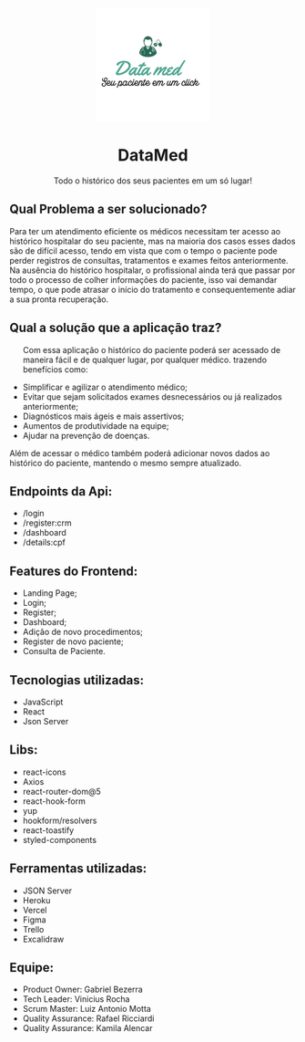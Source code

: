 <div align="center">
  <img src="./src/img/datamed.png" witdth="200" height="200"/>
</div> 

<div align="center">
  <h1>DataMed</h1>
  <p>Todo o histórico dos seus pacientes em um só lugar!<p>
</div> 


## Qual Problema a ser solucionado?
<p>Para ter um atendimento eficiente os médicos necessitam ter acesso ao histórico hospitalar do seu paciente, mas na maioria dos casos esses dados são de difícil acesso, tendo em vista que com o tempo o paciente pode perder registros de consultas, tratamentos e exames feitos anteriormente.
Na ausência do histórico hospitalar, o profissional ainda terá que passar por todo o processo de colher informações do paciente, isso vai demandar tempo, o que pode atrasar o início do tratamento e consequentemente adiar a sua pronta recuperação. </p>

## Qual a solução que a aplicação traz?
<ul>
<p>Com essa aplicação o histórico do paciente poderá ser acessado de maneira fácil e de qualquer lugar, por qualquer médico. trazendo benefícios como:</p>
  <li>Simplificar e agilizar o atendimento médico;</li>
  <li>Evitar que sejam solicitados exames desnecessários ou já realizados anteriormente;</li>
  <li>Diagnósticos mais ágeis e mais assertivos;</li>
  <li>Aumentos de produtividade na equipe;</li>
  <li>Ajudar na prevenção de doenças.</li>
</ul>

<p>Além de acessar o médico também poderá adicionar novos dados ao histórico do paciente, mantendo o mesmo sempre atualizado.  </p>

## Endpoints da Api:
<ul>
  <li>/login</li>
  <li>/register:crm</li>
  <li>/dashboard</li>
  <li>/details:cpf</li>
</ul>

## Features do Frontend:
<ul>
  <li>Landing Page;</li>
  <li>Login;</li>
  <li>Register;</li>
  <li>Dashboard;</li>
  <li>Adição de novo procedimentos;</li>
  <li>Register de novo paciente;</li>
  <li>Consulta de Paciente.</li>
</ul>

## Tecnologias utilizadas:
<ul>
  <li>JavaScript</li>
  <li>React</li>
  <li>Json Server</li>
</ul>

## Libs:
<ul>
  <li>react-icons</li>
  <li>Axios</li>
  <li>react-router-dom@5</li>
  <li>react-hook-form</li>
  <li>yup</li>
  <li>hookform/resolvers</li>
  <li>react-toastify</li>
  <li>styled-components</li>
</ul>

## Ferramentas utilizadas:
<ul>
  <li>JSON Server</li>
  <li>Heroku</li>
  <li>Vercel</li>
  <li>Figma</li>
  <li>Trello</li>
  <li>Excalidraw</li>
</ul>

## Equipe:
  
<ul>
  <li>Product Owner: Gabriel Bezerra</li>
  <li>Tech Leader: Vinicius Rocha</li>
  <li>Scrum Master: Luiz Antonio Motta</li>
  <li>Quality Assurance: Rafael Ricciardi</li>
  <li>Quality Assurance: Kamila Alencar</li>
</ul>
